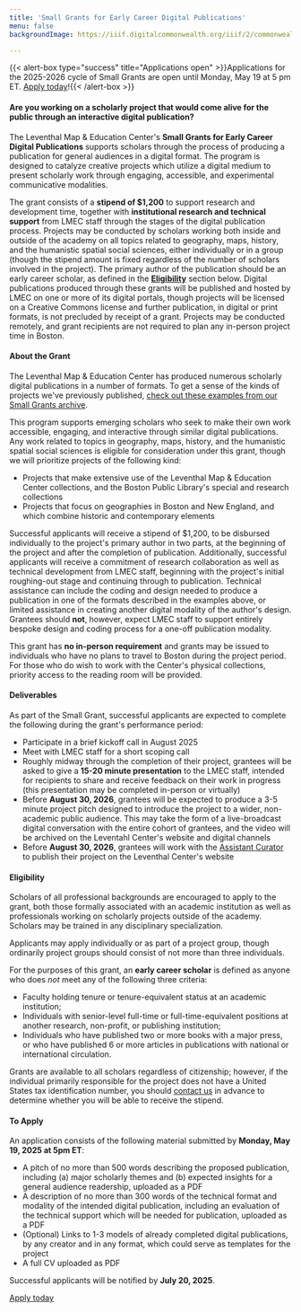 ```yaml
---
title: 'Small Grants for Early Career Digital Publications'
menu: false
backgroundImage: https://iiif.digitalcommonwealth.org/iiif/2/commonwealth:3f463366g/1292,3248,8404,3417/1200,/0/default.jpg

---
```


{{< alert-box type="success" title="Applications open" >}}Applications for the 2025-2026 cycle of Small Grants are open until Monday, May 19 at 5 pm ET. [Apply today](#to-apply)!{{< /alert-box >}}

#### Are you working on a scholarly project that would come alive for the public through an interactive digital publication?

The Leventhal Map & Education Center's **Small Grants for Early Career Digital Publications** supports scholars through the process of producing a publication for general audiences in a digital format. The program is designed to catalyze creative projects which utilize a digital medium to present scholarly work through engaging, accessible, and experimental communicative modalities.

The grant consists of a **stipend of $1,200** to support research and development time, together with **institutional research and technical support** from LMEC staff through the stages of the digital publication process. Projects may be conducted by scholars working both inside and outside of the academy on all topics related to geography, maps, history, and the humanistic spatial social sciences, either individually or in a group (though the stipend amount is fixed regardless of the number of scholars involved in the project). The primary author of the publication should be an early career scholar, as defined in the **[Eligibility](#eligibility)** section below. Digital publications produced through these grants will be published and hosted by LMEC on one or more of its digital portals, though projects will be licensed on a Creative Commons license and further publication, in digital or print formats, is not precluded by receipt of a grant. Projects may be conducted remotely, and grant recipients are not required to plan any in-person project time in Boston.

#### About the Grant

The Leventhal Map & Education Center has produced numerous scholarly digital publications in a number of formats. To get a sense of the kinds of projects we've previously published, [check out these examples from our Small Grants archive](../digital-publications-archive).

This program supports emerging scholars who seek to make their own work accessible, engaging, and interactive through similar digital publications. Any work related to topics in geography, maps, history, and the humanistic spatial social sciences is eligible for consideration under this grant, though we will prioritize projects of the following kind:

* Projects that make extensive use of the Leventhal Map & Education Center collections, and the Boston Public Library's special and research collections
* Projects that focus on geographies in Boston and New England, and which combine historic and contemporary elements

Successful applicants will receive a stipend of $1,200, to be disbursed individually to the project's primary author in two parts, at the beginning of the project and after the completion of publication. Additionally, successful applicants will receive a commitment of research collaboration as well as technical development from LMEC staff, beginning with the project's initial roughing-out stage and continuing through to publication. Technical assistance can include the coding and design needed to produce a publication in one of the formats described in the examples above, or limited assistance in creating another digital modality of the author's design. Grantees should **not**, however, expect LMEC staff to support entirely bespoke design and coding process for a one-off publication modality.

This grant has **no in-person requirement** and grants may be issued to individuals who have no plans to travel to Boston during the project period. For those who do wish to work with the Center's physical collections, priority access to the reading room will be provided.

#### Deliverables

As part of the Small Grant, successful applicants are expected to complete the following during the grant's performance period:

* Participate in a brief kickoff call in August 2025
* Meet with LMEC staff for a short scoping call
* Roughly midway through the completion of their project, grantees will be asked to give a **15-20 minute presentation** to the LMEC staff, intended for recipients to share and receive feedback on their work in progress (this presentation may be completed in-person or virtually)
* Before **August 30, 2026**, grantees will be expected to produce a 3-5 minute project pitch designed to introduce the project to a wider, non-academic public audience. This may take the form of a live-broadcast digital conversation with the entire cohort of grantees, and the video will be archived on the Leventahl Center's website and digital channels
* Before **August 30, 2026**, grantees will work with the [Assistant Curator](./../about/people/ian-spangler) to publish their project on the Leventhal Center's website

#### Eligibility

Scholars of all professional backgrounds are encouraged to apply to the grant, both those formally associated with an academic institution as well as professionals working on scholarly projects outside of the academy. Scholars may be trained in any disciplinary specialization.

Applicants may apply individually or as part of a project group, though ordinarily project groups should consist of not more than three individuals.

For the purposes of this grant, an **early career scholar** is defined as anyone who does *not* meet any of the following three criteria:

* Faculty holding tenure or tenure-equivalent status at an academic institution;
* Individuals with senior-level full-time or full-time-equivalent positions at another research, non-profit, or publishing institution;
* Individuals who have published two or more books with a major press, or who have published 6 or more articles in publications with national or international circulation.

Grants are available to all scholars regardless of citizenship; however, if the individual primarily responsible for the project does not have a United States tax identification number, you should [contact us](info@leventhalmap.org) in advance to determine whether you will be able to receive the stipend.

#### To Apply

An application consists of the following material submitted by **Monday, May 19, 2025 at 5pm ET**:

* A pitch of no more than 500 words describing the proposed publication, including (a) major scholarly themes and (b) expected insights for a general audience readership, uploaded as a PDF
* A description of no more than 300 words of the technical format and modality of the intended digital publication, including an evaluation of the technical support which will be needed for publication, uploaded as a PDF
* (Optional) Links to 1-3 models of already completed digital publications, by any creator and in any format, which could serve as templates for the project
* A full CV uploaded as PDF

Successful applicants will be notified by **July 20, 2025**.

<a href="https://tally.so/r/nPk8kb" target='blank' class="btn btn-primary-outline btn-sm" ><i class="fa-solid fa-rocket me-2"></i>Apply today</a>
